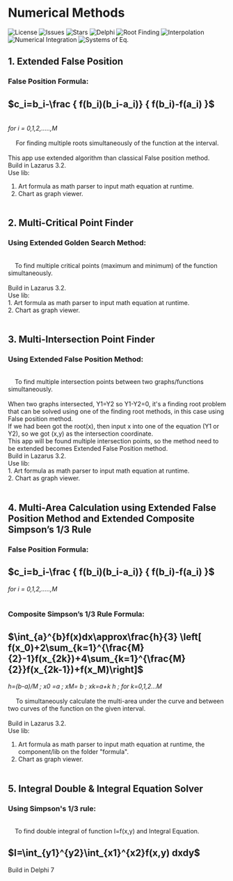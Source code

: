 # Numerical Methods

![License](https://img.shields.io/github/license/nix97/Numerical-Methods)
![Issues](https://img.shields.io/github/issues/nix97/Numerical-Methods)
![Stars](https://img.shields.io/github/stars/nix97/Numerical-Methods)
![Delphi](https://img.shields.io/badge/Language-Delphi-EA1F63?logo=delphi&logoColor=white)
![Root Finding](https://img.shields.io/badge/Method-Root%20Finding-blue)
![Interpolation](https://img.shields.io/badge/Method-Interpolation-green)
![Numerical Integration](https://img.shields.io/badge/Method-Numerical%20Integration-orange)
![Systems of Eq.](https://img.shields.io/badge/Method-Linear%20Systems-purple)

## 1. Extended False Position
### False Position Formula: ###
  ## $c_i=b_i-\frac { f(b_i)(b_i-a_i)} { f(b_i)-f(a_i) }\$ ## 
<br><i>for i = 0,1,2,…..,M</i>
<br><br>
&emsp; For finding multiple roots simultaneously of the function at the interval.<br><br>
This app use extended algorithm than classical False position method.<br>
Build in Lazarus 3.2. <br>
Use lib:<br>
1. Art formula as math parser to input math equation at runtime.<br>
2. Chart as graph viewer.
<br><br>

## 2. Multi-Critical Point Finder
### Using Extended Golden Search Method: ###
<br>
&nbsp&nbsp&nbsp To find multiple critical points (maximum and minimum) of the function simultaneously.
<br><br>
Build in Lazarus 3.2. <br>
Use lib:<br>
1. Art formula as math parser to input math equation at runtime.<br>
2. Chart as graph viewer.
<br><br>

## 3. Multi-Intersection Point Finder
### Using Extended False Position Method: ###
<br>
&nbsp&nbsp&nbsp To find multiple intersection points between two graphs/functions simultaneously.
<br><br>
When two graphs intersected, Y1=Y2 so Y1-Y2=0, it's a finding root problem that can be solved using one of the finding root methods, in this case using False position method.<br>
If we had been got the root(x), then input x into one of the equation (Y1 or Y2), so we got (x,y) as the intersection coordinate.<br>
This app will be found multiple intersection points, so the method need to be extended becomes Extended False Position method.<br>
Build in Lazarus 3.2. <br>
Use lib:<br>
1. Art formula as math parser to input math equation at runtime.<br>
2. Chart as graph viewer.
<br><br>

## 4. Multi-Area Calculation using Extended False Position Method and Extended Composite Simpson’s 1/3 Rule
### False Position Formula: ###
  ## $c_i=b_i-\frac { f(b_i)(b_i-a_i)} { f(b_i)-f(a_i) }\$ <br>
  <i>for i = 0,1,2,…..,M</i>
<br><br>
### Composite Simpson’s 1/3 Rule Formula: ###
  ## $\int_{a}^{b}f(x)dx\approx\frac{h}{3} \left[ f(x_0)+2\sum_{k=1}^{\frac{M}{2}-1}f(x_{2k})+4\sum_{k=1}^{\frac{M}{2}}f(x_{2k-1})+f(x_M)\right]\$ <br>
  <i>h=(b-a)/M ; x0 =a ; xM= b ; xk=a+k h ; for k=0,1,2…M</i>
<br><br>
&emsp; To simultaneously calculate the multi-area under the curve and between two curves of the function on the given interval.<br><br>
Build in Lazarus 3.2. <br>
Use lib:<br>
1. Art formula as math parser to input math equation at runtime, the component/lib on the folder "formula".<br>
2. Chart as graph viewer.
<br><br>

## 5. Integral Double & Integral Equation Solver
### Using Simpson's 1/3 rule: ###
<br>
&nbsp&nbsp&nbsp To find double integral of function I=f(x,y) and Integral Equation. <br>

## $I=\int_{y1}^{y2}\int_{x1}^{x2}f(x,y) dxdy\$ <br>
Build in Delphi 7 <br>
<br><br>

